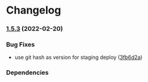 # Changelog

### [1.5.3](https://github.com/vpctorr/DiscordBots/compare/discordbots-voicenotify-v1.5.2...discordbots-voicenotify-v1.5.3) (2022-02-20)


### Bug Fixes

* use git hash as version for staging deploy ([3fb6d2a](https://github.com/vpctorr/DiscordBots/commit/3fb6d2abeb6d59d6542ba56506404789fd3d6696))


### Dependencies


